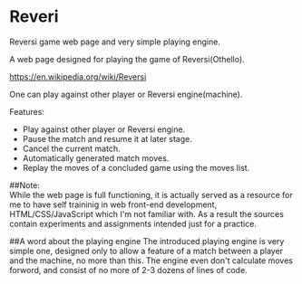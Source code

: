 # Reveri
Reversi game web page and very simple playing engine.

A web page designed for playing the game of Reversi(Othello).

https://en.wikipedia.org/wiki/Reversi

One can play against other player or Reversi engine(machine).

Features:
  - Play against other player or Reversi engine.
  - Pause the match and resume it at later stage.
  - Cancel the current match.
  - Automatically generated match moves.
  - Replay the moves of a concluded game using the moves list.
  
##Note:  
While the web page is full functioning, it is actually served as a resource for me
to have self traininig in web front-end development, HTML/CSS/JavaScript which I'm not familiar with.
As a result the sources contain experiments and assignments intended just for a practice.

##A word about the playing engine
The introduced playing engine is very simple one, designed only to allow a feature
of a match between a player and the machine, no more than this.
The engine even don't calculate moves forword, and consist of no more of 2-3 dozens
of lines of code.

